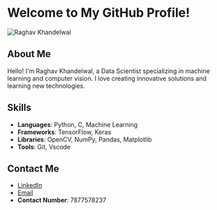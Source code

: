 # Welcome to My GitHub Profile!

![Raghav Khandelwal](https://github.com/raghavkhandelwal12/raghavkhandelwal12/main/test_image_house.jpg)

## About Me
Hello! I'm Raghav Khandelwal, a Data Scientist specializing in machine learning and computer vision. I love creating innovative solutions and learning new technologies.

## Skills
- **Languages**: Python, C, Machine Learning
- **Frameworks**: TensorFlow, Keras
- **Libraries**: OpenCV, NumPy, Pandas, Matplotlib
- **Tools**: Git, Vscode

## Contact Me
- [LinkedIn](https://www.linkedin.com/in/raghav-khandelwal-031452229/)
- [Email](mailto:raghavkhandelwal761@gmail.com)
- **Contact Number**: 7877578237
